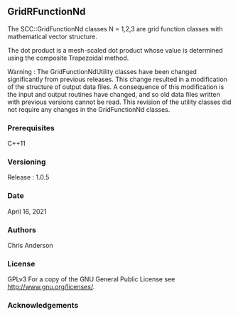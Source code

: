 ## GridRFunctionNd

The SCC::GridFunctionNd classes N = 1,2,3 are grid function classes with mathematical vector structure.

The dot product is a mesh-scaled dot product whose value is determined using the composite Trapezoidal method. 

Warning : The GridFunctionNdUtility classes have been changed significantly from previous releases. This change resulted in a modification of the structure of output data files. A consequence of this modification is the input and output routines have changed, and so old data files written with previous versions cannot be read. This revision of the utility classes did not require any changes in the GridFunctionNd classes.

### Prerequisites
C++11
### Versioning
Release : 1.0.5
### Date
April 16, 2021
### Authors
Chris Anderson
### License
GPLv3  For a copy of the GNU General Public License see <http://www.gnu.org/licenses/>.
### Acknowledgements








